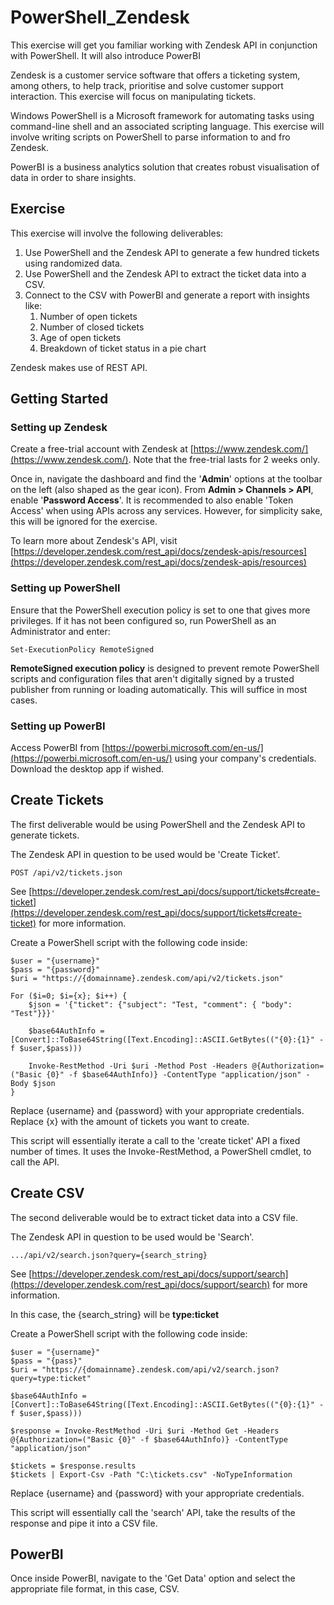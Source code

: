 # PowerShell_Zendesk

This exercise will get you familiar working with Zendesk API in conjunction with PowerShell. It will also introduce PowerBI

Zendesk is a customer service software that offers a ticketing system, among others, to help track, prioritise and solve customer support interaction. This exercise will focus on manipulating tickets.

Windows PowerShell is a Microsoft framework for automating tasks using command-line shell and an associated scripting language. This exercise will involve writing scripts on PowerShell to parse information to and fro Zendesk.

PowerBI is a business analytics solution that creates robust visualisation of data in order to share insights.

## Exercise

This exercise will involve the following deliverables:
1.  Use PowerShell and the Zendesk API to generate a few hundred tickets using randomized data.
2.  Use PowerShell and the Zendesk API to extract the ticket data into a CSV.
3.  Connect to the CSV with PowerBI and generate a report with insights like:
	1.  Number of open tickets
	2.  Number of closed tickets
	3.  Age of open tickets
	4.  Breakdown of ticket status in a pie chart

Zendesk makes use of REST API. 

## Getting Started

### Setting up Zendesk
Create a free-trial account with Zendesk at [https://www.zendesk.com/](https://www.zendesk.com/). Note that the free-trial lasts for 2 weeks only.

Once in, navigate the dashboard and find the '**Admin**' options at the toolbar on the left (also shaped as the gear icon). From **Admin > Channels > API**, enable '**Password Access**'. It is recommended to also enable 'Token Access' when using APIs across any services. However, for simplicity sake, this will be ignored for the exercise.

To learn more about Zendesk's API, visit [https://developer.zendesk.com/rest_api/docs/zendesk-apis/resources](https://developer.zendesk.com/rest_api/docs/zendesk-apis/resources)

### Setting up PowerShell

Ensure that the PowerShell execution policy is set to one that gives more privileges. If it has not been configured so, run PowerShell as an Administrator and enter:

    Set-ExecutionPolicy RemoteSigned

**RemoteSigned execution policy** is designed to prevent remote PowerShell scripts and configuration files that aren't digitally signed by a trusted publisher from running or loading automatically. This will suffice in most cases.

### Setting up PowerBI

Access PowerBI from [https://powerbi.microsoft.com/en-us/](https://powerbi.microsoft.com/en-us/) using your company's credentials. Download the desktop app if wished.

## Create Tickets

The first deliverable would be using PowerShell and the Zendesk API to generate tickets.

The Zendesk API in question to be used would be 'Create Ticket'.

    POST /api/v2/tickets.json

See [https://developer.zendesk.com/rest_api/docs/support/tickets#create-ticket](https://developer.zendesk.com/rest_api/docs/support/tickets#create-ticket) for more information.

Create a PowerShell script with the following code inside:

    $user = "{username}"
    $pass = "{password}"
    $uri = "https://{domainname}.zendesk.com/api/v2/tickets.json"
    
    For ($i=0; $i={x}; $i++) {
    	$json = '{"ticket": {"subject": "Test, "comment": { "body": "Test"}}}'
    
    	$base64AuthInfo = [Convert]::ToBase64String([Text.Encoding]::ASCII.GetBytes(("{0}:{1}" -f $user,$pass)))
    
    	Invoke-RestMethod -Uri $uri -Method Post -Headers @{Authorization=("Basic {0}" -f $base64AuthInfo)} -ContentType "application/json" -Body $json
    }

Replace {username} and {password} with your appropriate credentials.  Replace {x} with the amount of tickets you want to create.

This script will essentially iterate a call to the 'create ticket' API a fixed number of times. It uses the Invoke-RestMethod, a PowerShell cmdlet, to call the API.

## Create CSV

The second deliverable would be to extract ticket data into a CSV file.

The Zendesk API in question to be used would be 'Search'.

    .../api/v2/search.json?query={search_string}

See [https://developer.zendesk.com/rest_api/docs/support/search](https://developer.zendesk.com/rest_api/docs/support/search)
for more information.

In this case, the {search_string} will be **type:ticket**

Create a PowerShell script with the following code inside:

    $user = "{username}"
    $pass = "{pass}"
    $uri = "https://{domainname}.zendesk.com/api/v2/search.json?query=type:ticket"
    
    $base64AuthInfo = [Convert]::ToBase64String([Text.Encoding]::ASCII.GetBytes(("{0}:{1}" -f $user,$pass)))
    
    $response = Invoke-RestMethod -Uri $uri -Method Get -Headers @{Authorization=("Basic {0}" -f $base64AuthInfo)} -ContentType "application/json"
    
    $tickets = $response.results
    $tickets | Export-Csv -Path "C:\tickets.csv" -NoTypeInformation

Replace {username} and {password} with your appropriate credentials.

This script will essentially call the 'search' API, take the results of the response and pipe it into a CSV file.

## PowerBI

Once inside PowerBI, navigate to the 'Get Data' option and select the appropriate file format, in this case, CSV.
